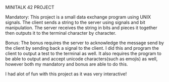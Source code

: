 MINITALK 42 PROJECT

Mandatory:
This project is a small data exchange program using UNIX signals.
The client sends a string to the server using signals and bit manipulation.
The server receives the string in bits and pieces it together then outputs it to the terminal character by character.

Bonus:
The bonus requires the server to acknowledge the message send by the client by sending back a signal to the client.
I did this and program the client to output a test to the terminal as well.
It also requires the program to be able to output and accept unicode characters(such as emojis) as well, however both my mandatory and bonus are able to do this.

I had alot of fun with this project as it was very interactive!
